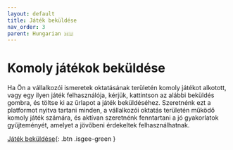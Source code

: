 ```yaml
---
layout: default
title: Játék beküldése
nav_order: 3
parent: Hungarian 🇭🇺
---
```


# Komoly játékok beküldése  

Ha Ön a vállalkozói ismeretek oktatásának területén komoly játékot alkotott, vagy egy ilyen játék felhasználója, kérjük, kattintson az alábbi beküldés gombra, és töltse ki az űrlapot a játék beküldéséhez. Szeretnénk ezt a platformot nyitva tartani minden, a vállalkozói oktatás területén működő komoly játék számára, és aktívan szeretnénk fenntartani a jó gyakorlatok gyűjteményét, amelyet a jövőbeni érdekeltek felhasználhatnak. 

[Játék beküldése](https://forms.gle/63YccjMx6wmHdsX57){: .btn .isgee-green }
